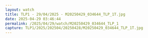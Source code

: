 ```yaml
---
layout: watch
title: TLP1 - 29/04/2025 - M20250429_034644_TLP_1T.jpg
date: 2025-04-29 03:46:44
permalink: /2025/04/29/watch/M20250429_034644_TLP_1
capture: TLP1/2025/202504/20250428/M20250429_034644_TLP_1T.jpg
---
```

